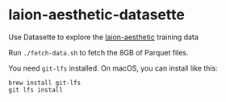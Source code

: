 # laion-aesthetic-datasette

Use Datasette to explore the [laion-aesthetic](https://huggingface.co/datasets/laion/laion2B-en-aesthetic/tree/main) training data

Run `./fetch-data.sh` to fetch the 8GB of Parquet files.

You need `git-lfs` installed. On macOS, you can install like this:

    brew install git-lfs
    git lfs install
